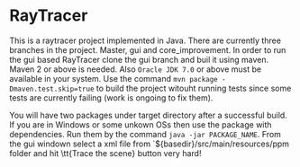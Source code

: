 RayTracer
=========

This is a raytracer project implemented in Java.
There are currently three branches in the project. Master, gui and core_improvement.
In order to run the gui based RayTracer clone the gui branch and buil it using maven.
Maven 2 or above is needed. Also `Oracle JDK 7.0` or above must be available in your system.
Use the command `mvn package -Dmaven.test.skip=true` to build the project witouht running 
tests since some tests are currently failing (work is ongoing to fix them).

You will have two packages under target directory after a successful build.
If you are in Windows or some unkown OSs then use the package with dependencies.
Run them by the command `java -jar PACKAGE_NAME`.
From the gui windown select a xml file from `${basedir}/src/main/resources/ppm 
folder and hit \tt{Trace the scene} button very hard!

